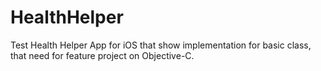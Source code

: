 # HealthHelper
Test Health Helper App for iOS that show implementation for basic class, that need for feature project on Objective-C.
